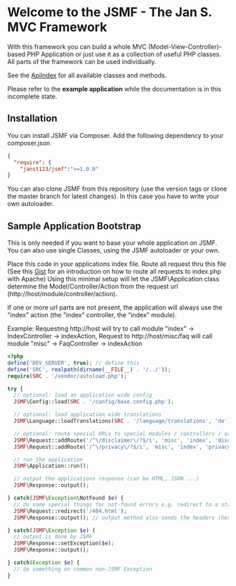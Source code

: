 # Welcome to the JSMF - The Jan S. MVC Framework

With this framework you can build a whole MVC (Model-View-Controller)-based PHP Application or just use it as a collection of useful PHP classes. All parts of the framework can be used individually.

See the [ApiIndex](docs/ApiIndex.md) for all available classes and methods.

Please refer to the **example application** while the documentation is in this incomplete state.

## Installation
You can install JSMF via Composer. Add the following dependency to your composer.json
```json
{
  "require": {
    "janst123/jsmf":">=1.0.0"
}
```

You can also clone JSMF from this repository (use the version tags or clone the master branch for latest changes). In this case you have to write your own autoloader.

## Sample Application Bootstrap
This is only needed if you want to base your whole application on JSMF. You can also use single Classes, using the JSMF autoloader or your own.

Place this code in your applications index file. Route all request thru this file (See this [Gist](https://gist.github.com/RaVbaker/2254618) for an introduction on how to route all requests to index.php with Apache)
Using this minimal setup will let the JSMF\Application class determine the Model/Controller/Action from the request url (http://host/module/controller/action).

If one or more url parts are not present, the application will always use the "index" action (the "index" controller, the "index" module). 

Example: Requesting http://host will try to call module "index" -> IndexController -> indexAction, Request to http://host/misc/faq will call module "misc" -> FaqController -> indexAction

```php
<?php
define('DEV_SERVER', true); // define this 
define('SRC', realpath(dirname(__FILE__) . '/../'));
require(SRC . '/vendor/autoload.php');

try {
  // optional: load an application wide config
  JSMF\Config::load(SRC . '/config/base.config.php');

  // optional: load application wide translations
  JSMF\Language::loadTranslations(SRC . '/language/translations', 'de');

  // optional: route special URLs to special modules / controllers / actions ( I always place the legal texts in a Module named misc)
  JSMF\Request::addRoute('/^\/disclaimer\/?$/i', 'misc', 'index', 'disclaimer'); // route a request to /disclaimer to the disclaimer Action in the IndexController in the module "misc"
  JSMF\Request::addRoute('/^\/privacy\/?$/i', 'misc', 'index', 'privacy');

  // run the application
  JSMF\Application::run();

  // output the applications response (can be HTML, JSON ...)
  JSMF\Response::output();

} catch(JSMF\Exception\NotFound $e) {
  // do some special things for not-found errors e.g. redirect to a static 404 page
  JSMF\Request::redirect('/404.html');
  JSMF\Response::output(); // output method also sends the headers (here: the Location header)

} catch(JSMF\Exception $e) {
  // output is done by JSMF
  JSMF\Response::setException($e);
  JSMF\Response::output();

} catch(Exception $e) {
  // do something on common non-JSMF Exception
}
```




